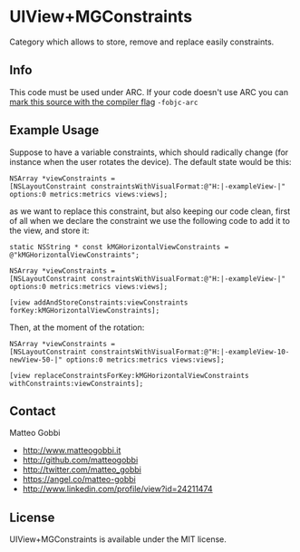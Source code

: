 UIView+MGConstraints
==================

Category which allows to store, remove and replace easily constraints.

## Info

This code must be used under ARC. 
If your code doesn't use ARC you can [mark this source with the compiler flag](http://www.codeography.com/2011/10/10/making-arc-and-non-arc-play-nice.html) `-fobjc-arc` 

## Example Usage

Suppose to have a variable constraints, which should radically change (for instance when the user rotates the device). The default state would be this:

```objc
NSArray *viewConstraints =
[NSLayoutConstraint constraintsWithVisualFormat:@"H:|-exampleView-|" options:0 metrics:metrics views:views];
```

as we want to replace this constraint, but also keeping our code clean, first of all when we declare the constraint we use the following code to add it to the view, and store it:

```objc
static NSString * const kMGHorizontalViewConstraints = @"kMGHorizontalViewConstraints";

NSArray *viewConstraints =
[NSLayoutConstraint constraintsWithVisualFormat:@"H:|-exampleView-|" options:0 metrics:metrics views:views];

[view addAndStoreConstraints:viewConstraints forKey:kMGHorizontalViewConstraints];
```

Then, at the moment of the rotation:

```objc
NSArray *viewConstraints =
[NSLayoutConstraint constraintsWithVisualFormat:@"H:|-exampleView-10-newView-50-|" options:0 metrics:metrics views:views];

[view replaceConstraintsForKey:kMGHorizontalViewConstraints withConstraints:viewConstraints];
```

## Contact

Matteo Gobbi

- http://www.matteogobbi.it
- http://github.com/matteogobbi
- http://twitter.com/matteo_gobbi
- https://angel.co/matteo-gobbi
- http://www.linkedin.com/profile/view?id=24211474

## License

UIView+MGConstraints is available under the MIT license.
